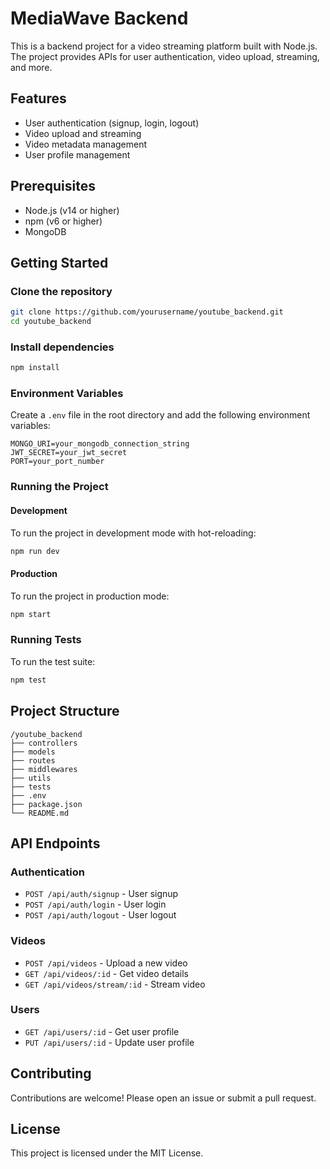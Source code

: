 # MediaWave Backend

This is a backend project for a video streaming platform built with Node.js. The project provides APIs for user authentication, video upload, streaming, and more.

## Features

- User authentication (signup, login, logout)
- Video upload and streaming
- Video metadata management
- User profile management

## Prerequisites

- Node.js (v14 or higher)
- npm (v6 or higher)
- MongoDB

## Getting Started

### Clone the repository

```bash
git clone https://github.com/yourusername/youtube_backend.git
cd youtube_backend
```

### Install dependencies

```bash
npm install
```

### Environment Variables

Create a `.env` file in the root directory and add the following environment variables:

```
MONGO_URI=your_mongodb_connection_string
JWT_SECRET=your_jwt_secret
PORT=your_port_number
```

### Running the Project

#### Development

To run the project in development mode with hot-reloading:

```bash
npm run dev
```

#### Production

To run the project in production mode:

```bash
npm start
```

### Running Tests

To run the test suite:

```bash
npm test
```

## Project Structure

```
/youtube_backend
├── controllers
├── models
├── routes
├── middlewares
├── utils
├── tests
├── .env
├── package.json
└── README.md
```

## API Endpoints

### Authentication

- `POST /api/auth/signup` - User signup
- `POST /api/auth/login` - User login
- `POST /api/auth/logout` - User logout

### Videos

- `POST /api/videos` - Upload a new video
- `GET /api/videos/:id` - Get video details
- `GET /api/videos/stream/:id` - Stream video

### Users

- `GET /api/users/:id` - Get user profile
- `PUT /api/users/:id` - Update user profile

## Contributing

Contributions are welcome! Please open an issue or submit a pull request.

## License

This project is licensed under the MIT License.
